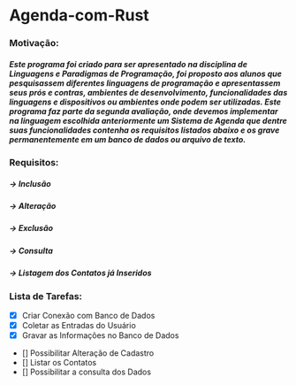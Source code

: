 # Agenda-com-Rust
### Motivação:
##### Este programa foi criado para ser apresentado na disciplina de _Linguagens e Paradigmas de Programação_, foi proposto aos alunos que pesquisassem diferentes linguagens de programação e apresentassem seus prós e contras, ambientes de desenvolvimento, funcionalidades das linguagens e dispositivos ou ambientes onde podem ser utilizadas. Este programa faz parte da segunda avaliação, onde devemos implementar na linguagem escolhida anteriormente um Sistema de Agenda que dentre suas funcionalidades contenha os requisitos listados abaixo e os grave permanentemente em um banco de dados ou arquivo de texto.

### Requisitos:
##### -> Inclusão
##### -> Alteração
##### -> Exclusão
##### -> Consulta
##### -> Listagem dos Contatos já Inseridos

### Lista de Tarefas:
- [x] Criar Conexão com Banco de Dados
- [x] Coletar as Entradas do Usuário
- [x] Gravar as Informações no Banco de Dados
- []  Possibilitar Alteração de Cadastro
- []  Listar os Contatos
- []  Possibilitar a consulta dos Dados
